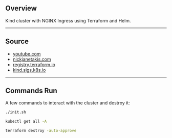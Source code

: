 ## Overview

Kind cluster with NGINX Ingress using Terraform and Helm.

---

## Source

- [youtube.com](https://www.youtube.com/watch?v=Nm2c9xvGMpU)
- [nickjanetakis.com](https://nickjanetakis.com/blog/configuring-a-kind-cluster-with-nginx-ingress-using-terraform-and-helm)
- [registry.terraform.io](https://registry.terraform.io/providers/tehcyx/kind/latest)
- [kind.sigs.k8s.io](https://kind.sigs.k8s.io/docs/user/ingress)

---

## Commands Run

A few commands to interact with the cluster and destroy it:

```sh
./init.sh

kubectl get all -A

terraform destroy -auto-approve
```
